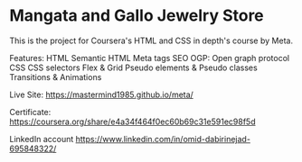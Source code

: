 # Mangata and Gallo Jewelry Store

This is the project for Coursera's HTML and CSS in depth's course by Meta.

Features:
  HTML
    Semantic HTML
    Meta tags
    SEO
    OGP: Open graph protocol
  CSS
    CSS selectors
    Flex & Grid
    Pseudo elements & Pseudo classes
    Transitions & Animations

Live Site:
https://mastermind1985.github.io/meta/

Certificate:
  https://coursera.org/share/e4a34f464f0ec60b69c31e591ec98f5d

LinkedIn account
https://www.linkedin.com/in/omid-dabirinejad-695848322/
